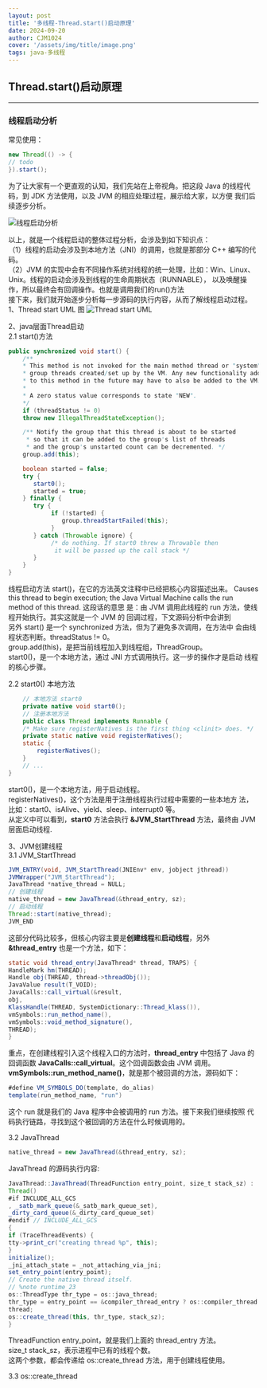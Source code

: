 ```yaml
---
layout: post
title: '多线程-Thread.start()启动原理'
date: 2024-09-20
author: CJM1024
cover: '/assets/img/title/image.png'
tags: java-多线程
---
```


## Thread.start()启动原理

---

### 线程启动分析

常见使用：
``` java
new Thread(() -> {
// todo
}).start();
```
为了让大家有一个更直观的认知，我们先站在上帝视角。把这段 Java 的线程代码，到 JDK 方法使用，以及 JVM 的相应处理过程，展示给大家，以方便
我们后续逐步分析。

![线程启动分析](/assets/img/thread/线程启动分析.png)

以上，就是一个线程启动的整体过程分析，会涉及到如下知识点：<br/>
（1）线程的启动会涉及到本地方法（JNI）的调用，也就是那部分 C++ 编写的代码。<br/>
（2）JVM 的实现中会有不同操作系统对线程的统一处理，比如：Win、Linux、Unix。线程的启动会涉及到线程的生命周期状态（RUNNABLE），
以及唤醒操作，所以最终会有回调操作。也就是调用我们的run()方法<br/>
接下来，我们就开始逐步分析每一步源码的执行内容，从而了解线程启动过程。<br/>
1、Thread start UML 图
![Thread start UML](/assets/img/thread/thread_start_UML.png)

2、java层面Thread启动<br>
2.1 start()方法
```java
public synchronized void start() {
    /**
    * This method is not invoked for the main method thread or "system"
    * group threads created/set up by the VM. Any new functionality added
    * to this method in the future may have to also be added to the VM.
    *
    * A zero status value corresponds to state "NEW".
    */
    if (threadStatus != 0)
    throw new IllegalThreadStateException();

    /** Notify the group that this thread is about to be started
     * so that it can be added to the group's list of threads
     * and the group's unstarted count can be decremented. */
    group.add(this);

    boolean started = false;
    try {
       start0();
       started = true;
    } finally {
       try {
            if (!started) {
               group.threadStartFailed(this);
            }
       } catch (Throwable ignore) {
            /* do nothing. If start0 threw a Throwable then
             it will be passed up the call stack */
       }
    }
}
```

线程启动方法 start()，在它的方法英文注释中已经把核心内容描述出来。 Causes this thread to begin execution; the Java Virtual
Machine calls the run method of this thread. 这段话的意思 是：由 JVM 调用此线程的 run 方法，使线程开始执行。其实这就是一个 JVM 的
回调过程，下文源码分析中会讲到<br/>
另外 start() 是一个 synchronized 方法，但为了避免多次调用，在方法中 会由线程状态判断。threadStatus != 0。<br/>
group.add(this)，是把当前线程加入到线程组，ThreadGroup。<br/>
start0()，是一个本地方法，通过 JNI 方式调用执行。这一步的操作才是启动 线程的核心步骤。<br/>

2.2 start0() 本地方法
```java
    // 本地方法 start0
    private native void start0();
    // 注册本地方法
    public class Thread implements Runnable {
    /* Make sure registerNatives is the first thing <clinit> does. */
    private static native void registerNatives();
    static {
        registerNatives();
    }
    // ...
}
```
start0()，是一个本地方法，用于启动线程。<br/>
registerNatives()，这个方法是用于注册线程执行过程中需要的一些本地方 法，比如：start0、isAlive、yield、sleep、interrupt0 等。<br/>
从定义中可以看到，**start0** 方法会执行 **&JVM_StartThread** 方法，最终由 JVM 层面启动线程.<br/>

3、JVM创建线程 <br/>
3.1 JVM_StartThread
```java
JVM_ENTRY(void, JVM_StartThread(JNIEnv* env, jobject jthread))
JVMWrapper("JVM_StartThread");
JavaThread *native_thread = NULL;
// 创建线程
native_thread = new JavaThread(&thread_entry, sz);
// 启动线程
Thread::start(native_thread);
JVM_END
```
这部分代码比较多，但核心内容主要是**创建线程**和**启动线程**，另外 **&thread_entry** 也是一个方法，如下：<br/>
```java
static void thread_entry(JavaThread* thread, TRAPS) {
HandleMark hm(THREAD);
Handle obj(THREAD, thread->threadObj());
JavaValue result(T_VOID);
JavaCalls::call_virtual(&result,
obj,
KlassHandle(THREAD, SystemDictionary::Thread_klass()),
vmSymbols::run_method_name(),
vmSymbols::void_method_signature(),
THREAD);
}
```

重点，在创建线程引入这个线程入口的方法时，**thread_entry** 中包括了 Java 的回调函数 **JavaCalls::call_virtual**。这个回调函数会由 JVM 调用。<br/>
**vmSymbols::run_method_name()**，就是那个被回调的方法，源码如下：
```java
#define VM_SYMBOLS_DO(template, do_alias)
template(run_method_name, "run")
```
这个 run 就是我们的 Java 程序中会被调用的 run 方法。接下来我们继续按照 代码执行链路，寻找到这个被回调的方法在什么时候调用的。

3.2 JavaThread
```java
native_thread = new JavaThread(&thread_entry, sz);
```
JavaThread 的源码执行内容:
```java
JavaThread::JavaThread(ThreadFunction entry_point, size_t stack_sz) :
Thread()
#if INCLUDE_ALL_GCS
, _satb_mark_queue(&_satb_mark_queue_set),
_dirty_card_queue(&_dirty_card_queue_set)
#endif // INCLUDE_ALL_GCS
{
if (TraceThreadEvents) {
tty->print_cr("creating thread %p", this);
}
initialize();
_jni_attach_state = _not_attaching_via_jni;
set_entry_point(entry_point);
// Create the native thread itself.
// %note runtime_23
os::ThreadType thr_type = os::java_thread;
thr_type = entry_point == &compiler_thread_entry ? os::compiler_thread :os::java_
thread;
os::create_thread(this, thr_type, stack_sz);
}
```
ThreadFunction entry_point，就是我们上面的 thread_entry 方法。<br/>
size_t stack_sz，表示进程中已有的线程个数。<br/>
这两个参数，都会传递给 os::create_thread 方法，用于创建线程使用。<br/>

3.3 os::create_thread<br/>


